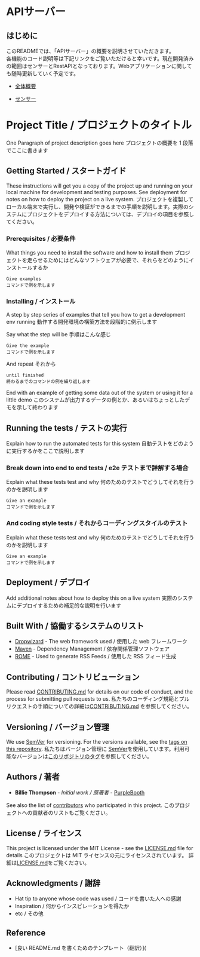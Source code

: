 # APIサーバー

## はじめに

このREADMEでは、「APIサーバー」の概要を説明させていただきます。</br>各機能のコード説明等は下記リンクをご覧いただけると幸いです。現在開発済みの範囲はセンサーとRestAPIとなっております。Webアプリケーションに関しても随時更新していく予定です。

- [全体概要](./../README.md)

- [センサー]()

# Project Title / プロジェクトのタイトル

One Paragraph of project description goes here
プロジェクトの概要を 1 段落でここに書きます

## Getting Started / スタートガイド

These instructions will get you a copy of the project up and running on your local machine for development and testing purposes. See deployment for notes on how to deploy the project on a live system.
プロジェクトを複製してローカル端末で実行し、開発や検証ができるまでの手順を説明します。実際のシステムにプロジェクトをデプロイする方法については、デプロイの項目を参照してください。

### Prerequisites / 必要条件

What things you need to install the software and how to install them
プロジェクトを走らせるためにはどんなソフトウェアが必要で、それらをどのようにインストールするか

```
Give examples
コマンドで例を示します
```

### Installing / インストール

A step by step series of examples that tell you how to get a development env running
動作する開発環境の構築方法を段階的に例示します

Say what the step will be
手順はこんな感じ

```
Give the example
コマンドで例を示します
```

And repeat
それから

```
until finished
終わるまでのコマンドの例を繰り返します
```

End with an example of getting some data out of the system or using it for a little demo
このシステムが出力するデータの例とか、あるいはちょっとしたデモを示して終わります

## Running the tests / テストの実行

Explain how to run the automated tests for this system
自動テストをどのように実行するかをここで説明します

### Break down into end to end tests / e2e テストまで詳解する場合

Explain what these tests test and why
何のためのテストでどうしてそれを行うのかを説明します

```
Give an example
コマンドで例を示します
```

### And coding style tests / それからコーディングスタイルのテスト

Explain what these tests test and why
何のためのテストでどうしてそれを行うのかを説明します

```
Give an example
コマンドで例を示します
```

## Deployment / デプロイ

Add additional notes about how to deploy this on a live system
実際のシステムにデプロイするための補足的な説明を行います

## Built With / 協働するシステムのリスト

- [Dropwizard](http://www.dropwizard.io/1.0.2/docs/) - The web framework used / 使用した web フレームワーク
- [Maven](https://maven.apache.org/) - Dependency Management / 依存関係管理ソフトウェア
- [ROME](https://rometools.github.io/rome/) - Used to generate RSS Feeds / 使用した RSS フィード生成

## Contributing / コントリビューション

Please read [CONTRIBUTING.md](https://gist.github.com/PurpleBooth/b24679402957c63ec426) for details on our code of conduct, and the process for submitting pull requests to us.
私たちのコーディング規範とプルリクエストの手順についての詳細は[CONTRIBUTING.md](https://gist.github.com/PurpleBooth/b24679402957c63ec426) を参照してください。

## Versioning / バージョン管理

We use [SemVer](http://semver.org/) for versioning. For the versions available, see the [tags on this repository](https://github.com/your/project/tags).
私たちはバージョン管理に [SemVer](http://semver.org/)を使用しています。利用可能なバージョンは[このリポジトリのタグ](https://github.com/your/project/tags)を参照してください。

## Authors / 著者

- **Billie Thompson** - *Initial work / 原著者* - [PurpleBooth](https://github.com/PurpleBooth)

See also the list of [contributors](https://github.com/your/project/contributors) who participated in this project.
このプロジェクトへの貢献者のリストもご覧ください。

## License / ライセンス

This project is licensed under the MIT License - see the [LICENSE.md](https://qiita.com/KamataRyo/items/LICENSE.md) file for details
このプロジェクトは MIT ライセンスの元にライセンスされています。 詳細は[LICENSE.md](https://qiita.com/KamataRyo/items/LICENSE.md)をご覧ください。

## Acknowledgments / 謝辞

- Hat tip to anyone whose code was used / コードを書いた人への感謝
- Inspiration / 何からインスピレーションを得たか
- etc / その他

## Reference

- [良い README.md を書くためのテンプレート（翻訳）](